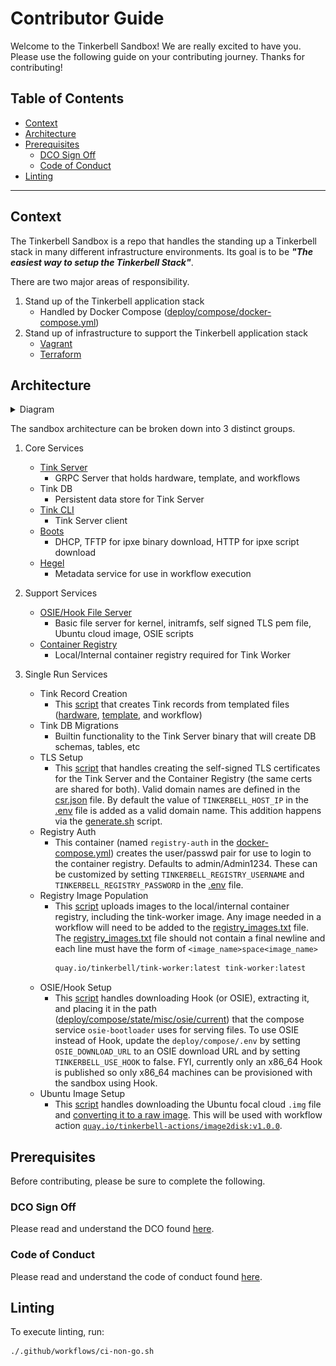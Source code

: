 # Contributor Guide

Welcome to the Tinkerbell Sandbox! We are really excited to have you.
Please use the following guide on your contributing journey.
Thanks for contributing!

## Table of Contents

- [Context](#Context)
- [Architecture](#Architecture)
- [Prerequisites](#Prerequisites)
  - [DCO Sign Off](#DCO-Sign-Off)
  - [Code of Conduct](#Code-of-Conduct)
- [Linting](#Linting)

---

## Context

The Tinkerbell Sandbox is a repo that handles the standing up a Tinkerbell stack in many different infrastructure environments.
Its goal is to be **_"The easiest way to setup the Tinkerbell Stack"_**.

There are two major areas of responsibility.

1. Stand up of the Tinkerbell application stack
   - Handled by Docker Compose ([deploy/compose/docker-compose.yml](../deploy/compose/docker-compose.yml))
2. Stand up of infrastructure to support the Tinkerbell application stack
   - [Vagrant](../deploy/vagrant/Vagrantfile)
   - [Terraform](../deploy/terraform/main.tf)

## Architecture

<details>
   <summary>Diagram</summary>

![arch](images/stack.jpeg)

</details>

The sandbox architecture can be broken down into 3 distinct groups.

1. Core Services

   - [Tink Server](https://docs.tinkerbell.org/services/tink-server/)
     - GRPC Server that holds hardware, template, and workflows
   - Tink DB
     - Persistent data store for Tink Server
   - [Tink CLI](https://docs.tinkerbell.org/services/tink-cli/)
     - Tink Server client
   - [Boots](https://docs.tinkerbell.org/services/boots/)
     - DHCP, TFTP for ipxe binary download, HTTP for ipxe script download
   - [Hegel](https://docs.tinkerbell.org/services/hegel/)
     - Metadata service for use in workflow execution

2. Support Services

   - [OSIE/Hook File Server](https://docs.tinkerbell.org/services/osie/)
     - Basic file server for kernel, initramfs, self signed TLS pem file, Ubuntu cloud image, OSIE scripts
   - [Container Registry](https://docs.tinkerbell.org/services/registry/)
     - Local/Internal container registry required for Tink Worker

3. Single Run Services
   - Tink Record Creation
     - This [script](../deploy/compose/manifests/apply_manifests.sh) that creates Tink records from templated files ([hardware](../deploy/compose/manifests/hardware), [template](../deploy/compose/manifests/template), and workflow)
   - Tink DB Migrations
     - Builtin functionality to the Tink Server binary that will create DB schemas, tables, etc
   - TLS Setup
     - This [script](../deploy/compose/tls/generate.sh) that handles creating the self-signed TLS certificates for the Tink Server and the Container Registry (the same certs are shared for both).
       Valid domain names are defined in the [csr.json](../deploy/compose/tls/csr.json) file. By default the value of `TINKERBELL_HOST_IP` in the [.env](../deploy/compose/.env) file is added as a valid domain name.
       This addition happens via the [generate.sh](../deploy/compose/tls/generate.sh) script.
   - Registry Auth
     - This container (named `registry-auth` in the [docker-compose.yml](../deploy/compose/docker-compose.yml)) creates the user/passwd pair for use to login to the container registry.
       Defaults to admin/Admin1234.
       These can be customized by setting `TINKERBELL_REGISTRY_USERNAME` and `TINKERBELL_REGISTRY_PASSWORD` in the [.env](../deploy/compose/.env) file.
   - Registry Image Population
     - This [script](../deploy/registry/upload.sh) uploads images to the local/internal container registry, including the tink-worker image.
       Any image needed in a workflow will need to be added to the [registry_images.txt](../deploy/compose/registry/registry_images.txt) file.
       The [registry_images.txt](../deploy/compose/registry/registry_images.txt) file should not contain a final newline and each line must have the form of `<image_name>space<image_name>`
       ```bash
       quay.io/tinkerbell/tink-worker:latest tink-worker:latest
       ```
   - OSIE/Hook Setup
     - This [script](../deploy/compose/osie/lastmile.sh) handles downloading Hook (or OSIE), extracting it, and placing it in the path ([deploy/compose/state/misc/osie/current](../deploy/compose/state/misc/osie/current)) that the compose service `osie-bootloader` uses for serving files.
       To use OSIE instead of Hook, update the `deploy/compose/.env` by setting `OSIE_DOWNLOAD_URL` to an OSIE download URL and by setting `TINKERBELL_USE_HOOK` to false.
       FYI, currently only an x86_64 Hook is published so only x86_64 machines can be provisioned with the sandbox using Hook.
   - Ubuntu Image Setup
     - This [script](../deploy/compose/ubuntu/setup_ubuntu.sh) handles downloading the Ubuntu focal cloud `.img` file and [converting it to a raw image](https://docs.tinkerbell.org/deploying-operating-systems/examples-ubuntu/).
       This will be used with workflow action [`quay.io/tinkerbell-actions/image2disk:v1.0.0`](https://artifacthub.io/packages/tbaction/tinkerbell-community/image2disk).

## Prerequisites

Before contributing, please be sure to complete the following.

### DCO Sign Off

Please read and understand the DCO found [here](DCO.md).

### Code of Conduct

Please read and understand the code of conduct found [here](https://github.com/tinkerbell/.github/blob/main/CODE_OF_CONDUCT.md).

## Linting

To execute linting, run:

```bash
./.github/workflows/ci-non-go.sh
```
